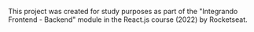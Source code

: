 This project was created for study purposes as part of the "Integrando Frontend - Backend" module in the React.js course (2022) by Rocketseat.
